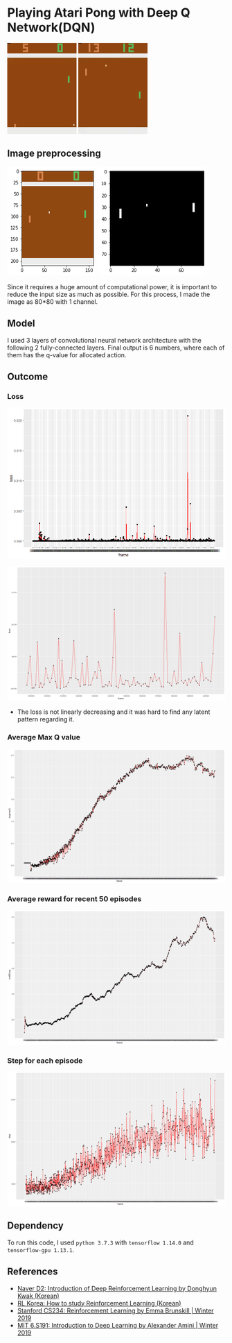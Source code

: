 
# Playing Atari Pong with Deep Q Network(DQN)

![](https://github.com/hyungkwonko/2019-summer-seminar/blob/master/project/img/vbefore.gif)
![](https://github.com/hyungkwonko/2019-summer-seminar/blob/master/project/img/vafter.gif)


## Image preprocessing

![](https://github.com/hyungkwonko/2019-summer-seminar/blob/master/project/img/before.png)
![](https://github.com/hyungkwonko/2019-summer-seminar/blob/master/project/img/after.png)

Since it requires a huge amount of computational power, it is important to reduce the input size as much as possible. For this process, I made the image as 80*80 with 1 channel.

## Model
I used 3 layers of convolutional neural network architecture with the following 2 fully-connected layers. Final output is 6 numbers, where each of them has the q-value for allocated action.

## Outcome

### Loss
![](https://github.com/hyungkwonko/2019-summer-seminar/blob/master/project/img/loss.png)

![](https://github.com/hyungkwonko/2019-summer-seminar/blob/master/project/img/loss2.png)

- The loss is not linearly decreasing and it was hard to find any latent pattern regarding it.

### Average Max Q value
![](https://github.com/hyungkwonko/2019-summer-seminar/blob/master/project/img/avgmaxq.png)

### Average reward for recent 50 episodes
![](https://github.com/hyungkwonko/2019-summer-seminar/blob/master/project/img/avgrwd.png)

### Step for each episode
![](https://github.com/hyungkwonko/2019-summer-seminar/blob/master/project/img/avgstep.png)

## Dependency
To run this code, I used `python 3.7.3` with `tensorflow 1.14.0` and `tensorflow-gpu 1.13.1`.


## References
- [Naver D2: Introduction of Deep Reinforcement Learning by Donghyun Kwak (Korean)](https://www.youtube.com/watch?v=dw0sHzE1oAc)
- [RL Korea: How to study Reinforcement Learning (Korean)](https://github.com/reinforcement-learning-kr/how_to_study_rl)
- [Stanford CS234: Reinforcement Learning by Emma Brunskill | Winter 2019](https://www.youtube.com/watch?v=FgzM3zpZ55o&list=PLoROMvodv4rOSOPzutgyCTapiGlY2Nd8u)
- [MIT 6.S191: Introduction to Deep Learning by Alexander Amini | Winter 2019](https://www.youtube.com/watch?v=i6Mi2_QM3rA&list=PLtBw6njQRU-rwp5__7C0oIVt26ZgjG9NI&index=5)
